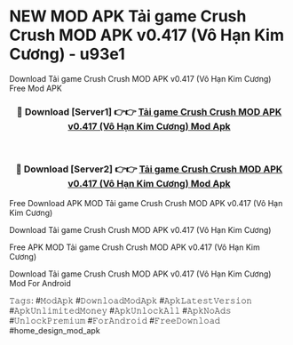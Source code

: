 # NEW MOD APK Tải game Crush Crush MOD APK v0.417 (Vô Hạn Kim Cương) - u93e1
Download Tải game Crush Crush MOD APK v0.417 (Vô Hạn Kim Cương) Free Mod APK

<div align="center">
<h3>🔴 Download [Server1] 👉👉 <a href="https://apk-comot.site?title=Tải_game_Crush_Crush_MOD_APK_v0.417_(Vô_Hạn_Kim_Cương)">Tải game Crush Crush MOD APK v0.417 (Vô Hạn Kim Cương) Mod Apk</a></h3><br>

<h3>🔴 Download [Server2] 👉👉 <a href="https://apk-comot.site?title=Tải_game_Crush_Crush_MOD_APK_v0.417_(Vô_Hạn_Kim_Cương)">Tải game Crush Crush MOD APK v0.417 (Vô Hạn Kim Cương) Mod Apk</a></h3>
</div>


Free Download APK MOD Tải game Crush Crush MOD APK v0.417 (Vô Hạn Kim Cương)

Download Tải game Crush Crush MOD APK v0.417 (Vô Hạn Kim Cương) 

Free APK MOD Tải game Crush Crush MOD APK v0.417 (Vô Hạn Kim Cương) 

Download Tải game Crush Crush MOD APK v0.417 (Vô Hạn Kim Cương) Mod For Android

𝚃𝚊𝚐𝚜: #𝙼𝚘𝚍𝙰𝚙𝚔 #𝙳𝚘𝚠𝚗𝚕𝚘𝚊𝚍𝙼𝚘𝚍𝙰𝚙𝚔 #𝙰𝚙𝚔𝙻𝚊𝚝𝚎𝚜𝚝𝚅𝚎𝚛𝚜𝚒𝚘𝚗 #𝙰𝚙𝚔𝚄𝚗𝚕𝚒𝚖𝚒𝚝𝚎𝚍𝙼𝚘𝚗𝚎𝚢 #𝙰𝚙𝚔𝚄𝚗𝚕𝚘𝚌𝚔𝙰𝚕𝚕 #𝙰𝚙𝚔𝙽𝚘𝙰𝚍𝚜 #𝚄𝚗𝚕𝚘𝚌𝚔𝙿𝚛𝚎𝚖𝚒𝚞𝚖 #𝙵𝚘𝚛𝙰𝚗𝚍𝚛𝚘𝚒𝚍 #𝙵𝚛𝚎𝚎𝙳𝚘𝚠𝚗𝚕𝚘𝚊𝚍 #home_design_mod_apk